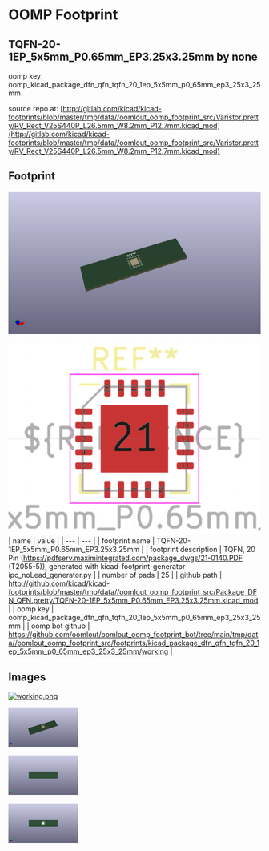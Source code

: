 # OOMP Footprint  
## TQFN-20-1EP_5x5mm_P0.65mm_EP3.25x3.25mm  by none  
  
oomp key: oomp_kicad_package_dfn_qfn_tqfn_20_1ep_5x5mm_p0_65mm_ep3_25x3_25mm  
  
source repo at: [http://gitlab.com/kicad/kicad-footprints/blob/master/tmp/data//oomlout_oomp_footprint_src/Varistor.pretty/RV_Rect_V25S440P_L26.5mm_W8.2mm_P12.7mm.kicad_mod](http://gitlab.com/kicad/kicad-footprints/blob/master/tmp/data//oomlout_oomp_footprint_src/Varistor.pretty/RV_Rect_V25S440P_L26.5mm_W8.2mm_P12.7mm.kicad_mod)  
## Footprint  
  
[![working_kicad_pcb_3d.png](working_kicad_pcb_3d_600.png)](working_kicad_pcb_3d.png)  
  
[![working.png](working_600.png)](working.png)  
| name | value | 
| --- | --- | 
| footprint name | TQFN-20-1EP_5x5mm_P0.65mm_EP3.25x3.25mm | 
| footprint description | TQFN, 20 Pin (https://pdfserv.maximintegrated.com/package_dwgs/21-0140.PDF (T2055-5)), generated with kicad-footprint-generator ipc_noLead_generator.py | 
| number of pads | 25 | 
| github path | http://github.com/kicad/kicad-footprints/blob/master/tmp/data//oomlout_oomp_footprint_src/Package_DFN_QFN.pretty/TQFN-20-1EP_5x5mm_P0.65mm_EP3.25x3.25mm.kicad_mod | 
| oomp key | oomp_kicad_package_dfn_qfn_tqfn_20_1ep_5x5mm_p0_65mm_ep3_25x3_25mm | 
| oomp bot github | https://github.com/oomlout/oomlout_oomp_footprint_bot/tree/main/tmp/data//oomlout_oomp_footprint_src/footprints/kicad_package_dfn_qfn_tqfn_20_1ep_5x5mm_p0_65mm_ep3_25x3_25mm/working | 
## Images  
  
[![working.png](working_140.png)](working.png)  
  
[![working_kicad_pcb_3d.png](working_kicad_pcb_3d_140.png)](working_kicad_pcb_3d.png)  
  
[![working_kicad_pcb_3d_back.png](working_kicad_pcb_3d_back_140.png)](working_kicad_pcb_3d_back.png)  
  
[![working_kicad_pcb_3d_front.png](working_kicad_pcb_3d_front_140.png)](working_kicad_pcb_3d_front.png)  
